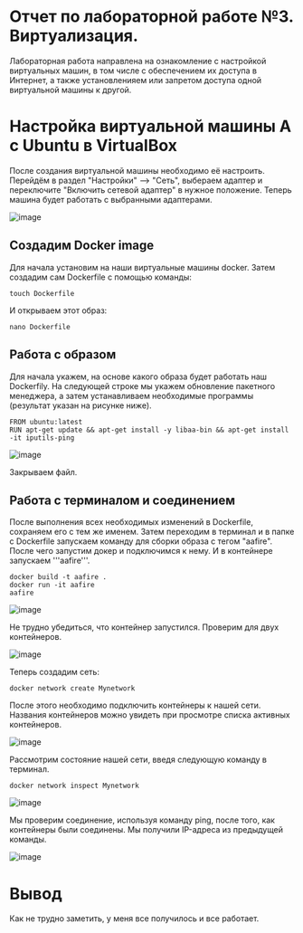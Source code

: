 # Отчет по лабораторной работе №3. Виртуализация.
Лабораторная работа направлена на ознакомление с настройкой виртуальных машин, в том числе с обеспечением их доступа в Интернет, а также установленияем или запретом доступа одной виртуальной машины к другой.

# Настройка виртуальной машины А с Ubuntu в VirtualBox
После создания виртуальной машины необходимо её настроить. Перейдём в раздел "Настройки" --> "Сеть", выбераем адаптер и переключите "Включить сетевой адаптер" в нужное положение. Теперь машина будет работать с выбранными адаптерами.

![image](https://github.com/cs-itmo-2023/lab-3-kathykkKk/pictures/pic1.png)

## Создадим Docker image

Для начала установим на наши виртуальные машины docker. Затем создадим сам Dockerfile с помощью команды:

```
touch Dockerfile
```
И открываем этот образ:
```
nano Dockerfile
```

## Работа с образом

Для начала укажем, на основе какого образа будет работать наш Dockerfilу. На следующей строке мы укажем обновление пакетного менеджера, а затем устанавливаем необходимые программы (результат указан на рисунке ниже).

```
FROM ubuntu:latest
RUN apt-get update && apt-get install -y libaa-bin && apt-get install -it iputils-ping
```
![image](https://github.com/berdichevskiia/lab-5-cs/blob/main/5_1.png)

Закрываем файл.

## Работа с терминалом и соединением

После выполнения всех необходимых изменений в Dockerfile, сохраняем его с тем же именем. Затем переходим в терминал и в папке с Dockerfile запускаем команду для сборки образа с тегом "aafire". После чего запустим докер и подключимся к нему. И в контейнере запускаем '''aafire'''.

```
docker build -t aafire .
docker run -it aafire
aafire
```
![image](https://github.com/berdichevskiia/lab-5-cs/blob/main/5_2_true.png)

Не трудно убедиться, что контейнер запустился. Проверим для двух контейнеров.

![image](https://github.com/berdichevskiia/lab-5-cs/blob/main/5_3_true.png)

Теперь создадим сеть:

```
docker network create Mynetwork
```

После этого необходимо подключить контейнеры к нашей сети. Названия контейнеров можно увидеть при просмотре списка активных контейнеров.

![image](https://github.com/berdichevskiia/lab-5-cs/blob/main/5_4_true.png)

Рассмотрим состояние нашей сети, введя следующую команду в терминал.

```
docker network inspect Mynetwork
```

![image](https://github.com/berdichevskiia/lab-5-cs/blob/main/5_5_true.png)

Мы проверим соединение, используя команду ping, после того, как контейнеры были соединены. Мы получили IP-адреса из предыдущей команды.

![image](https://github.com/berdichevskiia/lab-5-cs/blob/main/5_6_true.png)

# Вывод

Как не трудно заметить, у меня все получилось и все работает.

